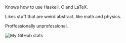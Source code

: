 Knows how to use Haskell, C and LaTeX. 

Likes stuff that are weird abstract, like math and physics.

Proffessionally unprofessional.

![My GitHub stats](https://github-readme-stats.vercel.app/api?username=xmamalou&show_icons=true&theme=transparent)
<!---
xmamalou/xmamalou is a ✨ special ✨ repository because its `README.md` (this file) appears on your GitHub profile.
You can click the Preview link to take a look at your changes.
--->
